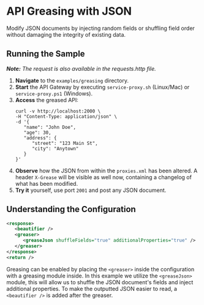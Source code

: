 # API Greasing with JSON

Modify JSON documents by injecting random fields or shuffling field order without damaging the integrity of existing data.

## Running the Sample
***Note:*** *The request is also available in the requests.http file.*

1. **Navigate** to the `examples/greasing` directory.
2. **Start** the API Gateway by executing `service-proxy.sh` (Linux/Mac) or `service-proxy.ps1` (Windows).
3. **Access** the greased API:
   ```
   curl -v http://localhost:2000 \
   -H "Content-Type: application/json" \
   -d '{
      "name": "John Doe",
      "age": 30,
      "address": {
         "street": "123 Main St",
         "city": "Anytown"
      }
   }'
   ```
4. **Observe** how the JSON from within the `proxies.xml` has been altered.
   A header `X-Grease` will be visible as well now, containing a changelog of what has been modified.
5. **Try it** yourself, use port `2001` and post any JSON document. 

## Understanding the Configuration

```xml
<response>
   <beautifier />
   <greaser>
      <greaseJson shuffleFields="true" additionalProperties="true" />
   </greaser>
</response>
<return />
```
Greasing can be enabled by placing the `<greaser>` inside the configuration with a greasing module inside. In this example we utilize the `<greaseJson>` module, this will allow us to shuffle the JSON document's fields and inject additional properties. To make the outputted JSON easier to read, a `<beautifier />` is added after the greaser.